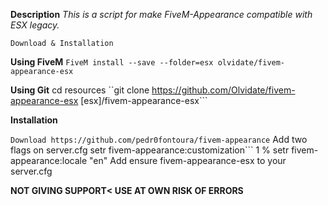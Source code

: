 **Description**
*This is a script for make FiveM-Appearance compatible with ESX legacy.*

```Download & Installation```

**Using FiveM**
```FiveM install --save --folder=esx olvidate/fivem-appearance-esx```

**Using Git**
cd resources
``git clone https://github.com/Olvidate/fivem-appearance-esx [esx]/fivem-appearance-esx```

**Installation**

```Download https://github.com/pedr0fontoura/fivem-appearance```
Add two flags on server.cfg
setr fivem-appearance:customization``` 1 %
setr fivem-appearance:locale "en"
Add ensure fivem-appearance-esx to your server.cfg

**NOT GIVING SUPPORT< USE AT OWN RISK OF ERRORS**

